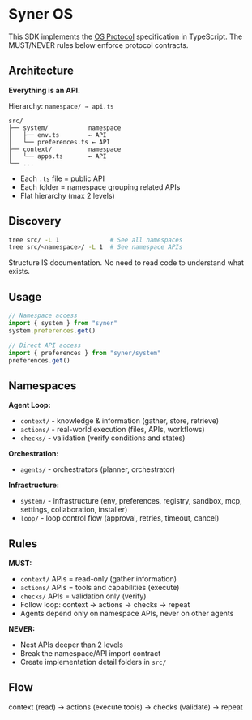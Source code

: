 # Syner OS

This SDK implements the [OS Protocol](https://github.com/synerops/protocol) specification in TypeScript.
The MUST/NEVER rules below enforce protocol contracts.

## Architecture

**Everything is an API.**

Hierarchy: `namespace/ → api.ts`

```
src/
├── system/           namespace
│   ├── env.ts        ← API
│   └── preferences.ts ← API
├── context/          namespace
│   └── apps.ts       ← API
└── ...
```

- Each `.ts` file = public API
- Each folder = namespace grouping related APIs
- Flat hierarchy (max 2 levels)

## Discovery

```bash
tree src/ -L 1              # See all namespaces
tree src/<namespace>/ -L 1  # See namespace APIs
```

Structure IS documentation. No need to read code to understand what exists.

## Usage

```ts
// Namespace access
import { system } from "syner"
system.preferences.get()

// Direct API access
import { preferences } from "syner/system"
preferences.get()
```

## Namespaces

**Agent Loop:**

- `context/` - knowledge & information (gather, store, retrieve)
- `actions/` - real-world execution (files, APIs, workflows)
- `checks/` - validation (verify conditions and states)

**Orchestration:**

- `agents/` - orchestrators (planner, orchestrator)

**Infrastructure:**

- `system/` - infrastructure (env, preferences, registry, sandbox, mcp, settings, collaboration, installer)
- `loop/` - loop control flow (approval, retries, timeout, cancel)

## Rules

**MUST:**

- `context/` APIs = read-only (gather information)
- `actions/` APIs = tools and capabilities (execute)
- `checks/` APIs = validation only (verify)
- Follow loop: context → actions → checks → repeat
- Agents depend only on namespace APIs, never on other agents

**NEVER:**

- Nest APIs deeper than 2 levels
- Break the namespace/API import contract
- Create implementation detail folders in `src/`

## Flow

context (read) → actions (execute tools) → checks (validate) → repeat
